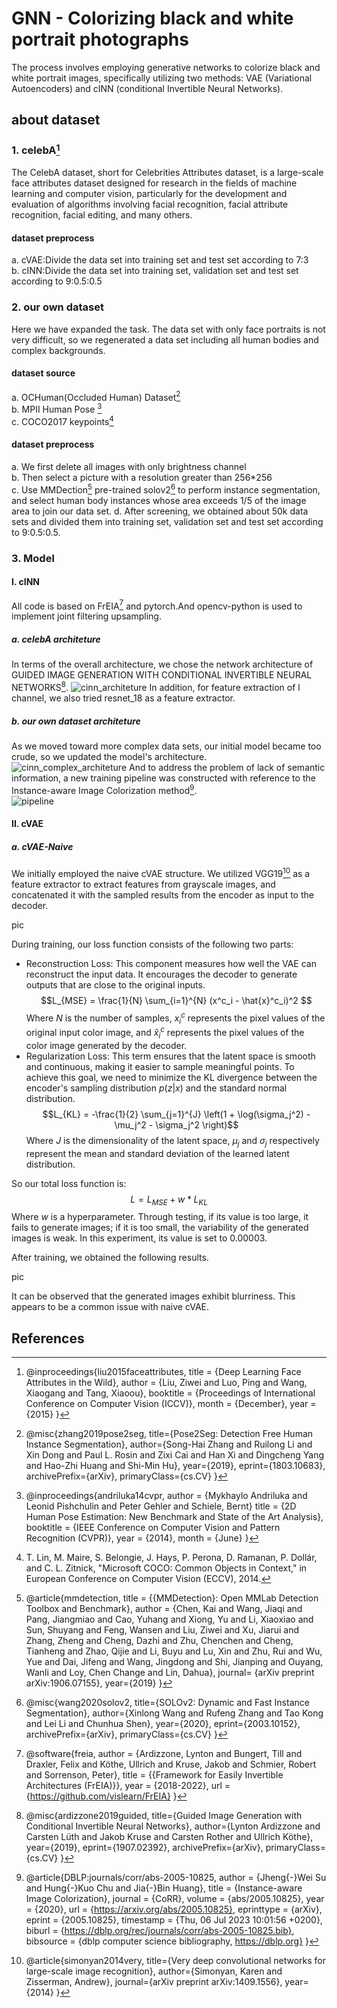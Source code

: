 # GNN - Colorizing black and white portrait photographs
The process involves employing generative networks to colorize black and white portrait images, specifically utilizing two methods: VAE (Variational Autoencoders) and cINN (conditional Invertible Neural Networks).
## about dataset
### 1. celebA[^1]
The CelebA dataset, short for Celebrities Attributes dataset, is a large-scale face attributes dataset designed for research in the fields of machine learning and computer vision, particularly for the development and evaluation of algorithms involving facial recognition, facial attribute recognition, facial editing, and many others.

#### dataset preprocess
a. cVAE:Divide the data set into training set and test set according to 7:3  
b. cINN:Divide the data set into training set, validation set and test set according to 9:0.5:0.5

### 2. our own dataset
Here we have expanded the task. The data set with only face portraits is not very difficult, so we regenerated a data set including all human bodies and complex backgrounds.
#### dataset source
a. OCHuman(Occluded Human) Dataset[^2]  
b. MPII Human Pose [^3]  
c. COCO2017 keypoints[^4]  
#### dataset preprocess
a. We first delete all images with only brightness channel  
b. Then select a picture with a resolution greater than 256*256   
c. Use MMDection[^5] pre-trained solov2[^6] to perform instance segmentation, and select human body instances whose area exceeds 1/5 of the image area to join our data set.
d. After screening, we obtained about 50k data sets and divided them into training set, validation set and test set according to 9:0.5:0.5.

### 3. Model
#### I. cINN
All code is based on FrEIA[^7] and pytorch.And opencv-python is used to implement joint filtering upsampling.

##### a. celebA architeture
In terms of the overall architecture, we chose the network architecture of GUIDED IMAGE GENERATION WITH CONDITIONAL INVERTIBLE NEURAL NETWORKS[^8].
![cinn_architeture](https://github.com/YongWu-cs/GNN/blob/main/pic_source/architecture.png)
In addition, for feature extraction of l channel, we also tried resnet_18 as a feature extractor.
##### b. our own dataset architeture
As we moved toward more complex data sets, our initial model became too crude, so we updated the model's architecture.   
![cinn_complex_architeture](https://github.com/YongWu-cs/GNN/blob/main/pic_source/complex_architecture.png)
And to address the problem of lack of semantic information, a new training pipeline was constructed with reference to the Instance-aware Image Colorization method[^9].  
![pipeline](https://github.com/YongWu-cs/GNN/blob/main/pic_source/pipeline.png)

#### II. cVAE
##### a. cVAE-Naive
We initially employed the naive cVAE structure. We utilized VGG19[^10] as a feature extractor to extract features from grayscale images, and concatenated it with the sampled results from the encoder as input to the decoder.

pic

During training, our loss function consists of the following two parts:
- Reconstruction Loss: This component measures how well the VAE can reconstruct the input data. It encourages the decoder to generate outputs that are close to the original inputs.
  $$L_{MSE} = \frac{1}{N} \sum_{i=1}^{N} (x^c_i - \hat{x}^c_i)^2 $$
  Where $N$ is the number of samples, $x^c_i$ represents the pixel values of the original input color image, and $\hat{x}^c_i$ represents the pixel values of the color image generated by the decoder.
- Regularization Loss: This term ensures that the latent space is smooth and continuous, making it easier to sample meaningful points. To achieve this goal, we need to minimize the KL divergence between the encoder's sampling distribution $p(z|x)$ and the standard normal distribution.
$$L_{KL} = -\frac{1}{2} \sum_{j=1}^{J} \left(1 + \log(\sigma_j^2) - \mu_j^2 - \sigma_j^2 \right)$$
Where $J$ is the dimensionality of the latent space, $\mu_j$ and $\sigma_j$ respectively represent the mean and standard deviation of the learned latent distribution.

So our total loss function is:
$$L=L_{MSE}+w*L_{KL}$$
Where $w$ is a hyperparameter. Through testing, if its value is too large, it fails to generate images; if it is too small, the variability of the generated images is weak. In this experiment, its value is set to 0.00003.

After training, we obtained the following results. 

pic

It can be observed that the generated images exhibit blurriness. This appears to be a common issue with naive cVAE.
## References
[^1]: @inproceedings{liu2015faceattributes,
      title = {Deep Learning Face Attributes in the Wild},
      author = {Liu, Ziwei and Luo, Ping and Wang, Xiaogang and Tang, Xiaoou},
      booktitle = {Proceedings of International Conference on Computer Vision (ICCV)},
      month = {December},
      year = {2015} 
      }
[^2]: @misc{zhang2019pose2seg,
      title={Pose2Seg: Detection Free Human Instance Segmentation}, 
      author={Song-Hai Zhang and Ruilong Li and Xin Dong and Paul L. Rosin and Zixi Cai and Han Xi and Dingcheng Yang and Hao-Zhi Huang and Shi-Min Hu},
      year={2019},
      eprint={1803.10683},
      archivePrefix={arXiv},
      primaryClass={cs.CV}
      }
[^3]: @inproceedings{andriluka14cvpr,
       author = {Mykhaylo Andriluka and Leonid Pishchulin and Peter Gehler and Schiele, Bernt}
       title = {2D Human Pose Estimation: New Benchmark and State of the Art Analysis},
       booktitle = {IEEE Conference on Computer Vision and Pattern Recognition (CVPR)},
       year = {2014},
       month = {June}
        }
[^4]: T. Lin, M. Maire, S. Belongie, J. Hays, P. Perona, D. Ramanan, P. Dollár, and C. L. Zitnick, "Microsoft COCO: Common Objects in Context," in European Conference on Computer Vision (ECCV), 2014.
[^5]: @article{mmdetection,
      title   = {{MMDetection}: Open MMLab Detection Toolbox and Benchmark},
      author  = {Chen, Kai and Wang, Jiaqi and Pang, Jiangmiao and Cao, Yuhang and
                 Xiong, Yu and Li, Xiaoxiao and Sun, Shuyang and Feng, Wansen and
                 Liu, Ziwei and Xu, Jiarui and Zhang, Zheng and Cheng, Dazhi and
                 Zhu, Chenchen and Cheng, Tianheng and Zhao, Qijie and Li, Buyu and
                 Lu, Xin and Zhu, Rui and Wu, Yue and Dai, Jifeng and Wang, Jingdong
                 and Shi, Jianping and Ouyang, Wanli and Loy, Chen Change and Lin, Dahua},
      journal= {arXiv preprint arXiv:1906.07155},
      year={2019}
    }
[^6]: @misc{wang2020solov2,
      title={SOLOv2: Dynamic and Fast Instance Segmentation}, 
      author={Xinlong Wang and Rufeng Zhang and Tao Kong and Lei Li and Chunhua Shen},
      year={2020},
      eprint={2003.10152},
      archivePrefix={arXiv},
      primaryClass={cs.CV}
      }
[^7]:@software{freia,
        author = {Ardizzone, Lynton and Bungert, Till and Draxler, Felix and Köthe, Ullrich and Kruse, Jakob and Schmier, Robert and Sorrenson, Peter},
        title = {{Framework for Easily Invertible Architectures (FrEIA)}},
        year = {2018-2022},
        url = {https://github.com/vislearn/FrEIA}
      }
[^8]: @misc{ardizzone2019guided,
      title={Guided Image Generation with Conditional Invertible Neural Networks}, 
      author={Lynton Ardizzone and Carsten Lüth and Jakob Kruse and Carsten Rother and Ullrich Köthe},
      year={2019},
      eprint={1907.02392},
      archivePrefix={arXiv},
      primaryClass={cs.CV}
      }
[^9]: @article{DBLP:journals/corr/abs-2005-10825,
        author       = {Jheng{-}Wei Su and
                        Hung{-}Kuo Chu and
                        Jia{-}Bin Huang},
        title        = {Instance-aware Image Colorization},
        journal      = {CoRR},
        volume       = {abs/2005.10825},
        year         = {2020},
        url          = {https://arxiv.org/abs/2005.10825},
        eprinttype    = {arXiv},
        eprint       = {2005.10825},
        timestamp    = {Thu, 06 Jul 2023 10:01:56 +0200},
        biburl       = {https://dblp.org/rec/journals/corr/abs-2005-10825.bib},
        bibsource    = {dblp computer science bibliography, https://dblp.org}
      }
[^10]: @article{simonyan2014very,
        title={Very deep convolutional networks for large-scale image recognition},
        author={Simonyan, Karen and Zisserman, Andrew},
        journal={arXiv preprint arXiv:1409.1556},
        year={2014}
      }
